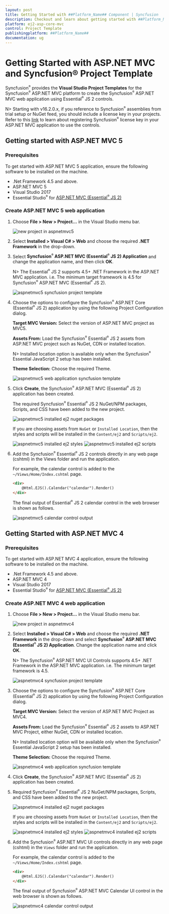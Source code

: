 ```yaml
---
layout: post
title: Getting Started with ##Platform_Name## Component | Syncfusion
description: Checkout and learn about getting started with ##Platform_Name## component of Syncfusion Essential JS 2 and more details.
platform: ej2-asp-core-mvc
control: Project Template
publishingplatform: ##Platform_Name##
documentation: ug
---
```


<!-- markdownlint-disable MD024 -->

# Getting Started with ASP.NET MVC and Syncfusion® Project Template

Syncfusion<sup style="font-size:70%">&reg;</sup> provides the **Visual Studio Project Templates** for the Syncfusion<sup style="font-size:70%">&reg;</sup> ASP.NET MVC platform to create the Syncfusion<sup style="font-size:70%">&reg;</sup> ASP.NET MVC web application using Essential<sup style="font-size:70%">&reg;</sup> JS 2 controls.

N> Starting with v16.2.0.x, if you reference to Syncfusion<sup style="font-size:70%">&reg;</sup> assemblies from trial setup or NuGet feed, you should include a license key in your projects. Refer to this [link](https://help.syncfusion.com/common/essential-studio/licensing/license-key) to learn about registering Syncfusion<sup style="font-size:70%">&reg;</sup> license key in your ASP.NET MVC application to use the controls.

## Getting started with ASP.NET MVC 5

### Prerequisites

To get started with ASP.NET MVC 5 application, ensure the following software to be installed on the machine.

* .Net Framework 4.5 and above.
* ASP.NET MVC 5
* Visual Studio 2017
* Essential Studio<sup style="font-size:70%">&reg;</sup> for [ASP.NET MVC (Essential<sup style="font-size:70%">&reg;</sup> JS 2)](https://www.syncfusion.com/downloads/aspnetmvc-js2/)

### Create ASP.NET MVC 5 web application

1. Choose **File > New > Project...** in the Visual Studio menu bar.

    ![new project in aspnetmvc5](images/new-mvc-project.png)

2. Select **Installed > Visual C# > Web** and choose the required **.NET Framework** in the drop-down.

3. Select **Syncfusion<sup style="font-size:70%">&reg;</sup> ASP.NET MVC (Essential<sup style="font-size:70%">&reg;</sup> JS 2) Application** and change the application name, and then click **OK**.

    N> The Essential<sup style="font-size:70%">&reg;</sup> JS 2 supports 4.5+ .NET Framework in the ASP.NET MVC application. i.e. The minimum target framework is 4.5 for Syncfusion<sup style="font-size:70%">&reg;</sup> ASP.NET MVC (Essential<sup style="font-size:70%">&reg;</sup> JS 2).

    ![aspnetmvc5 syncfusion project template](images/aspnetmvc5-project-template.png)

4. Choose the options to configure the Syncfusion<sup style="font-size:70%">&reg;</sup> ASP.NET Core (Essential<sup style="font-size:70%">&reg;</sup> JS 2) application by using the following Project Configuration dialog.

    **Target MVC Version:** Select the version of ASP.NET MVC project as MVC5.

    **Assets From:** Load the Syncfusion<sup style="font-size:70%">&reg;</sup> Essential<sup style="font-size:70%">&reg;</sup> JS 2 assets from ASP.NET MVC project such as NuGet, CDN or installed location.

    N> Installed location option is available only when the Syncfusion<sup style="font-size:70%">&reg;</sup> Essential JavaScript 2 setup has been installed.

    **Theme Selection:** Choose the required Theme.

    ![aspnetmvc5 web application syncfusion template](images/aspnetmvc5-syncfusion-config-template.png)

5. Click **Create**, the Syncfusion<sup style="font-size:70%">&reg;</sup> ASP.NET MVC (Essential<sup style="font-size:70%">&reg;</sup> JS 2) application has been created.

    The required Syncfusion<sup style="font-size:70%">&reg;</sup> Essential<sup style="font-size:70%">&reg;</sup> JS 2 NuGet/NPM packages, Scripts, and CSS have been added to the new project.

    ![aspnetmvc5 installed ej2 nuget packages](images/aspnetmvc-ej2-nuget-packages.png)

    If you are choosing assets from `NuGet` or `Installed Location`, then the styles and scripts will be installed in the `Content/ej2` and `Scripts/ej2`.

    ![aspnetmvc5 installed ej2 styles](images/aspnetmvc-nuget-asset-styles.png)
    ![aspnetmvc5 installed ej2 scripts](images/aspnetmvc-nuget-asset-scripts.png)

6. Add the Syncfusion<sup style="font-size:70%">&reg;</sup> Essential<sup style="font-size:70%">&reg;</sup> JS 2 controls directly in any web page (cshtml) in the Views folder and run the application.

    For example, the calendar control is added to the `~/Views/Home/Index.cshtml` page.

    ```html
    <div>
        @Html.EJS().Calendar("calendar").Render()
    </div>
    ```

    The final output of Essential<sup style="font-size:70%">&reg;</sup> JS 2 calendar control in the web browser is shown as follows.

    ![aspnetmvc5 calendar control output](images/aspnetmvc-bootstrap-calendar.png)

## Getting Started with ASP.NET MVC 4

### Prerequisites

To get started with ASP.NET MVC 4 application, ensure the following software to be installed on the machine.

* .Net Framework 4.5 and above.
* ASP.NET MVC 4
* Visual Studio 2017
* Essential Studio<sup style="font-size:70%">&reg;</sup> for [ASP.NET MVC (Essential<sup style="font-size:70%">&reg;</sup> JS 2)](https://www.syncfusion.com/downloads/aspnetmvc-js2/)

### Create ASP.NET MVC 4 web application

1. Choose **File > New > Project...** in the Visual Studio menu bar.

    ![new project in aspnetmvc4](images/new-mvc-project.png)

2. Select **Installed > Visual C# > Web** and choose the required **.NET Framework** in the drop-down and select **Syncfusion<sup style="font-size:70%">&reg;</sup> ASP.NET MVC (Essential<sup style="font-size:70%">&reg;</sup> JS 2) Application**. Change the application name and click **OK**.

    N> The Syncfusion<sup style="font-size:70%">&reg;</sup> ASP.NET MVC UI Controls supports 4.5+ .NET Framework in the ASP.NET MVC application. i.e. The minimum target framework is 4.5.

    ![aspnetmvc4 syncfusion project template](images/aspnetmvc4-project-template.png)

3. Choose the options to configure the Syncfusion<sup style="font-size:70%">&reg;</sup> ASP.NET Core (Essential<sup style="font-size:70%">&reg;</sup> JS 2) application by using the following Project Configuration dialog.

    **Target MVC Version:** Select the version of ASP.NET MVC Project as MVC4.

    **Assets From:** Load the Syncfusion<sup style="font-size:70%">&reg;</sup> Essential<sup style="font-size:70%">&reg;</sup> JS 2 assets to ASP.NET MVC Project, either NuGet, CDN or installed location.

    N> Installed location option will be available only when the Syncfusion<sup style="font-size:70%">&reg;</sup> Essential JavaScript 2 setup has been installed.

    **Theme Selection:** Choose the required Theme.

    ![aspnetmvc4 web application syncfusion template](images/aspnetmvc4-syncfusion-config-template.png)

4. Click **Create**, the Syncfusion<sup style="font-size:70%">&reg;</sup> ASP.NET MVC (Essential<sup style="font-size:70%">&reg;</sup> JS 2) application has been created.

5. Required Syncfusion<sup style="font-size:70%">&reg;</sup> Essential<sup style="font-size:70%">&reg;</sup> JS 2 NuGet/NPM packages, Scripts, and CSS have been added to the new project.

    ![aspnetmvc4 installed ej2 nuget packages](images/aspnetmvc-ej2-nuget-packages.png)

    If you are choosing assets from `NuGet` or `Installed Location`, then the styles and scripts will be installed in the `Content/ej2` and `Scripts/ej2`.

    ![aspnetmvc4 installed ej2 styles](images/aspnetmvc-nuget-asset-styles.png)
    ![aspnetmvc4 installed ej2 scripts](images/aspnetmvc-nuget-asset-scripts.png)

6. Add the Syncfusion<sup style="font-size:70%">&reg;</sup> ASP.NET MVC UI controls directly in any web page (cshtml) in the `Views` folder and run the application.

    For example, the calendar control is added to the `~/Views/Home/Index.cshtml` page.

    ```html
    <div>
        @Html.EJS().Calendar("calendar").Render()
    </div>
    ```

    The final output of Syncfusion<sup style="font-size:70%">&reg;</sup> ASP.NET MVC Calendar UI control in the web browser is shown as follows.

    ![aspnetmvc4 calendar control output](images/aspnetmvc-bootstrap-calendar.png)